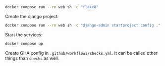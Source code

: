```sh
docker compose run --rm web sh -c "flake8"
```

Create the django project:

```sh
docker compose run --rm web sh -c "django-admin startproject config ."
```

Start the services:

```sh
docker compose up
```

Create GHA config in `.github/workflows/checks.yml`. It can be called other things than `checks` as well.

```sh

```

